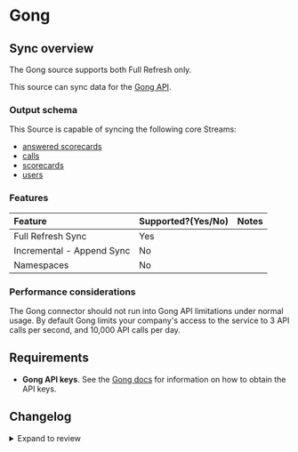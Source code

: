 # Gong

## Sync overview

The Gong source supports both Full Refresh only.

This source can sync data for the [Gong API](https://us-14321.app.gong.io/settings/api/documentation#overview).

### Output schema

This Source is capable of syncing the following core Streams:

- [answered scorecards](https://us-14321.app.gong.io/settings/api/documentation#post-/v2/stats/activity/scorecards)
- [calls](https://us-14321.app.gong.io/settings/api/documentation#get-/v2/calls)
- [scorecards](https://us-14321.app.gong.io/settings/api/documentation#get-/v2/settings/scorecards)
- [users](https://us-14321.app.gong.io/settings/api/documentation#get-/v2/users)

### Features

| Feature                   | Supported?\(Yes/No\) | Notes |
| :------------------------ | :------------------- | :---- |
| Full Refresh Sync         | Yes                  |       |
| Incremental - Append Sync | No                   |       |
| Namespaces                | No                   |       |

### Performance considerations

The Gong connector should not run into Gong API limitations under normal usage.
By default Gong limits your company's access to the service to 3 API calls per second, and 10,000 API calls per day.

## Requirements

- **Gong API keys**. See the [Gong docs](https://us-14321.app.gong.io/settings/api/documentation#overview) for information on how to obtain the API keys.

## Changelog
<details>
  <summary>Expand to review</summary>

| Version | Date       | Pull Request                                             | Subject                                                                         |
| :------ | :--------- | :------------------------------------------------------- | :------------------------------------------------------------------------------ |
| 0.1.6   | 2024-05-28 | [38596](https://github.com/airbytehq/airbyte/pull/38596) | Make connector compatible with builder                                          |
| 0.1.5   | 2024-04-19 | [37169](https://github.com/airbytehq/airbyte/pull/37169) | Updating to 0.80.0 CDK                                                          |
| 0.1.4   | 2024-04-18 | [37169](https://github.com/airbytehq/airbyte/pull/37169) | Manage dependencies with Poetry.                                                |
| 0.1.3   | 2024-04-15 | [37169](https://github.com/airbytehq/airbyte/pull/37169) | Base image migration: remove Dockerfile and use the python-connector-base image |
| 0.1.2   | 2024-04-12 | [37169](https://github.com/airbytehq/airbyte/pull/37169) | schema descriptions                                                             |
| 0.1.1   | 2024-02-05 | [34847](https://github.com/airbytehq/airbyte/pull/34847) | Adjust stream schemas and make ready for airbyte-lib                            |
| 0.1.0   | 2022-10-27 | [18819](https://github.com/airbytehq/airbyte/pull/18819) | Add Gong Source Connector                                                       |

</details>
